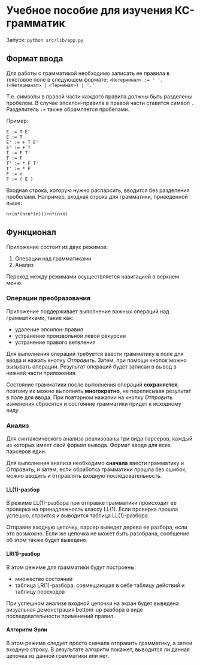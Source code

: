 # Учебное пособие для изучения КС-грамматик

Запуск:
`python src/lib/app.py`

## Формат ввода

Для работы с грамматикой необходимо записать ее правила в текстовое поле в следующем формате:
`<Нетерминал> := ' '.(<Нетерминал> | <Терминал>) | '.'`

Т.е. символы в правой части каждого правила должны быть разделены пробелом. В случае эпсилон-правила в правой части ставится символ `.` Разделитель `:=` также обрамляется пробелами.

Пример:
```
E := T E'
E := T
E' := + T E'
E' := + T
T := F T'
T := F
T' := * F T'
T' := * F
F := n
F := ( E )
```

Входная строка, которую нужно распарсить, вводится без разделения пробелами. Например, входная строка для грамматики, приведенной выше:
```
n+(n*(n+n*(n)))+n*(n+n)
```

## Функционал

Приложение состоит из двух режимов:
1. Операции над грамматиками
2. Анализ

Переход между режимами осуществляется навигацией в верхнем меню.

### Операции преобразования

Приложение поддерживает выполнение важных операций над грамматиками, такие как:
- удаление эпсилон-правил
- устранение произвольной левой рекурсии
- устранение правого ветвления

Для выполнения операций требуется ввести грамматику в поле для ввода и нажать кнопку *Отправить*. Затем, при помощи кнопок можно вызывать операции. Результат операций будет записан в вывод в нижней части приложения.

Состояние грамматики после выполнения операций **сохраняется**, поэтому их можно выполнять **многократно**, не переписывая результат в поле для ввода. При повторном нажатии на кнопку *Отправить* изменения сбросятся и состояние грамматики придет к исходному виду.

### Анализ

Для синтаксического анализа реализованы три вида парсеров, каждый из которых имеет свой формат вывода. Формат ввода для всех парсеров един.

Для выполнения анализа необходимо **сначала** ввести грамматику и *Отправить*, и затем, если обработка грамматики прошла без ошибок, можно вводить и отправлять входную последовательность.

#### LL(1)-разбор

В режиме LL(1)-разбора при отправке грамматики происходит ее проверка на принадлежность классу LL(1). Если проверка прошла успешно, строится и выводится таблица LL(1)-разбора.

Отправив входную цепочку, парсер выведет дерево ее разбора, если это возможно. Если же цепочка не может быть разобрана, сообщение об этом также будет выведено.

#### LR(1)-разбор

В этом режиме для грамматики будут построены:
- множество состояний
- таблица LR(1)-разбора, совмещающая в себе таблицу действий и таблицу переходов

При успешном анализе входной цепочки на экран будет выведена визуальная демонстрация bottom-up разбора в виде последовательности применений правил.

#### Алгоритм Эрли

В этом режиме следует просто сначала отправить грамматику, а затем входную строку. В результате алгоритм покажет, выводится ли данная цепочка из данной грамматики или нет.
